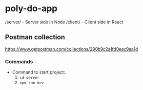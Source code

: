 # poly-do-app

/server/ - Server side in Node
/client/ - Client side in React

## Postman collection
https://www.getpostman.com/collections/290b9c2a1fd0eec9aa1d

### Commands

- Command to start project:.
    1. `cd server`
    2. `npm run dev`


